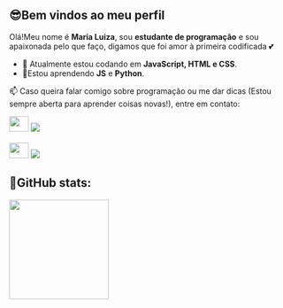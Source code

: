 ## 😎Bem vindos ao meu perfil

Olá!Meu nome é **Maria Luiza**, sou **estudante de programação** e sou apaixonada pelo que faço, digamos que foi amor à primeira codificada 💕

- 🔭 Atualmente estou codando em **JavaScript, HTML e CSS**.
- 🌱Estou aprendendo **JS** e **Python**.
  
<p> 📫 Caso queira falar comigo sobre programação ou me dar dicas (Estou sempre aberta para aprender coisas novas!), entre em contato:</p>
<div>
<img src="https://i.giphy.com/media/v1.Y2lkPTc5MGI3NjExbmlrOWtjb3Q2eGQ1MWM1eHdrb3p3anliMDdxa2pheDl2bzIwbXU0NCZlcD12MV9pbnRlcm5hbF9naWZfYnlfaWQmY3Q9Zw/u5GxLmudnA8vK/giphy.gif" style="width:35px;height:28px;"/>
  <a href= "https://discord.com/users/1175539366895046687"><img src="https://img.shields.io/badge/Discord-%235865F2.svg?style=for-the-badge&logo=discord&logoColor=white"></a>
</div>
<br/>
<div>
 <img src="https://i.giphy.com/media/v1.Y2lkPTc5MGI3NjExbmlrOWtjb3Q2eGQ1MWM1eHdrb3p3anliMDdxa2pheDl2bzIwbXU0NCZlcD12MV9pbnRlcm5hbF9naWZfYnlfaWQmY3Q9Zw/u5GxLmudnA8vK/giphy.gif" style="width:35px;height:28px;"/> 
  <a href= "mailto:miasinesio@gmail.com"><img src="https://img.shields.io/badge/Gmail-D14836?style=for-the-badge&logo=gmail&logoColor=white"></a>
</div>
  <h2 >🐾GitHub stats:</h2> 
<div>
  <a href= "https://github.com/Miaa23"> 
    <img height=180px src= "https://github-readme-stats.vercel.app/api/top-langs/?username=Miaa23&layout=compact&langs_count=5&theme=cobalt&locale=pt-br"/>
    </div>
  
